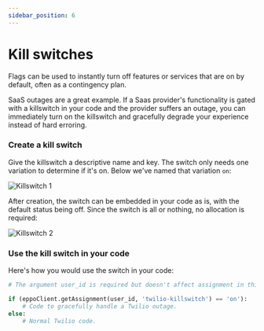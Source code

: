 ```yaml
---
sidebar_position: 6
---
```


# Kill switches

Flags can be used to instantly turn off features or services that are on by default, often as a contingency plan.

SaaS outages are a great example. If a Saas provider's functionality is gated with a killswitch in your code and the provider suffers an outage, you can immediately turn on the killswitch and gracefully degrade your experience instead of hard erroring.

### Create a kill switch

Give the killswitch a descriptive name and key. The switch only needs one variation to determine if it's on. Below we've named that variation `on`:

![Killswitch 1](/img/feature-flagging/killswitch-1.png)

After creation, the switch can be embedded in your code as is, with the default status being off. Since the switch is all
or nothing, no allocation is required:

![Killswitch 2](/img/feature-flagging/killswitch-2.png)

### Use the kill switch in your code

Here's how you would use the switch in your code:

```python
# The argument user_id is required but doesn't affect assignment in this case.

if (eppoClient.getAssignment(user_id, 'twilio-killswitch') == 'on'):
    # Code to gracefully handle a Twilio outage.
else:
    # Normal Twilio code.
```
